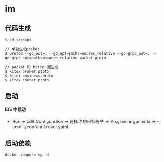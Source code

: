 # im

## 代码生成
```shell
$ cd src/api

// 单独生成packet
$ protoc --go_out=. --go_opt=paths=source_relative --go-grpc_out=. --go-grpc_opt=paths=source_relative packet.proto

// packet 和 kitex一起生成
$ kitex broker.ptoto
$ kitex business.proto
$ kitex router.proto

```

## 启动
#### IDE 中启动
* Run -> Edit Configuration -> 选择你的目标程序 -> Program arguments -> -conf ../conf/im-broker.yaml


## 启动依赖
```shell
docker compose up -d
```